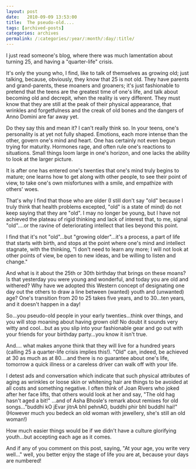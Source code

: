 ```yaml
---
layout: post
date:	2010-09-09 13:53:00
title:  The pseudo-old....
tags: [archived-posts]
categories: archives
permalink: /:categories/:year/:month/:day/:title/
---
```

I just read someone's blog, where there was much lamentation about turning 25, and having a "quarter-life" crisis. 

It's only the young who, I find, like to talk of themselves as growing old; just talking, because, obviously, they know that 25 is not old. They have parents and grand-parents, these moaners and groaners; it's just fashionable to pretend that the teens are the greatest time of one's life, and talk about becoming old and decrepit, when the reality is very different. They must know that they are still at the peak of their physical appearance, that wrinkles and forgetfulness and the creak of old bones and the dangers of Anno Domini are far away yet.

Do they say this and mean it? I can't really think so. In your teens, one's personality is at yet not fully shaped. Emotions, each more intense than the other, govern one's mind and heart. One has certainly not even begun trying for maturity. Hormones rage, and often rule one's reactions to situations. Small things loom large in one's horizon, and one lacks the ability to look at the larger picture. 

It is after one has entered one's twenties that one's mind truly begins to mature; one learns how to get along with other people, to see their point of view, to take one's own misfortunes with a smile, and empathize with others' woes.

That's why I find that those who are older (I still don't say "old" because I truly think that health problems excepted, "old" is a state of mind) do not keep saying that they are "old". I may no longer be young, but I have not achieved the plateau of rigid thinking and lack of interest that, to me, signal "old"....or the ravine of deteriorating intellect that lies beyond this point.

I find that it's not "old"...but "growing older"...it's a process, a part of life that starts with birth, and stops at the point where one's mind and intellect stagnate, with the thinking, "I don't need to learn any more; I will not look at other points of view, be open to new ideas, and be willing to listen and change."

And what is it about the 25th or 30th birthday that brings on these moans? Is that yesterday you were young and wonderful, and today you are old and withered? Why have we adopted this Western concept of designating one day out the others to draw a line between (wanted) youth and (unwanted) age? One's transition from 20 to 25 takes five years, and to 30...ten years, and it doesn't happen in a day!

So...you pseudo-old people in your early twenties...think over things, and you will stop moaning about having grown old! No doubt it sounds very witty and cool...but as you slip into your fashionable gear and go out with your friends for your birthday party...you know it isn't true.

And.... what makes anyone think that they will live for a hundred years (calling 25 a quarter-life crisis implies this!). "Old" can, indeed, be achieved at 30 as much as at 80....and there is no guarantee about one's life, tomorrow a quick illness or a careless driver can walk off with your life.

I detest ads and conversation which indicate that such physical attributes of aging as wrinkles or loose skin or whitening hair are things to be avoided at all costs and something negative. I often think of Joan Rivers who joked after her face lifts, that others would look at her and say, "The old hag hasn't aged a bit!" ...and of Asha Bhosle's remark about remixes for old songs..."buddhi kO jEvar jitnA bhI pehnAO, buddhi phir bhI buddhI hai!" (However much you bedeck an old woman with jewellery, she's still an old woman!)

How much easier things would be if we didn't have a culture glorifying youth...but accepting each age as it comes.

And if any of you comment on this post, saying, "At your age, you write very well..." well, you better enjoy the stage of life you are at, because your days are numbered!
